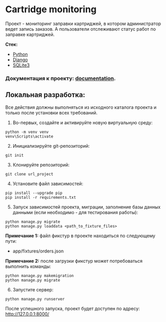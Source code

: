 # Cartridge monitoring

Проект - мониторинг заправки картриджей, в котором администратор ведет запись заказов. А пользователи отслеживают статус работ по заправке картриджей.

**Стек:**
+ [Python](https://www.python.org/downloads/)
+ [Django](https://www.djangoproject.com/)
+ [SQLite3](https://docs.python.org/3/library/sqlite3.html#module-sqlite3)


### Документация к проекту: [documentation](documentation%2Fproject_documentation.md).

## Локальная разработка:

Все действия должны выполняться из исходного каталога проекта и только после установки всех требований.

1. Во-первых, создайте и активируйте новую виртуальную среду:

```shell
python -m venv venv
venv\Scripts\activate
```

2. Инициализируйте git-репозиторий:

```shell
git init 
```

3. Клонируйте репозиторий:
```shell
git clone url_project
```

4. Установите файл зависимостей:

```shell
pip install --upgrade pip
pip install -r requirements.txt
```

5. Запуск зависимостей проекта, миграции, заполнение базы данных данными (если необходимо - для тестирования работы):

```shell
python manage.py migrate
python manage.py loaddata <path_to_fixture_files>
```
  **Примечание 1:** файл фикстур в проекте находиться по следующему пути:
  + app/fixtures/orders.json

  **Примечание 2:** после загрузки фикстур может потребоваться выполнить команды:

  ```shell
  python manage.py makemigration 
  python manage.py migrate
  ```

6. Запустите сервер:

```shell
python manage.py runserver
```

После успешного запуска, проект будет доступен по адресу: http://127.0.0.1:8000/
